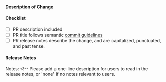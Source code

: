 #### Description of Change

<!--
Thank you for your Pull Request. Please provide a description above and review
the requirements below.
-->

#### Checklist

<!-- Remove items that do not apply. For completed items, change [ ] to [x]. -->

- [ ] PR description included
- [ ] PR title follows semantic [commit guidelines](https://gist.github.com/joshbuchea/6f47e86d2510bce28f8e7f42ae84c716)
- [ ] PR release notes describe the change, and are capitalized, punctuated, and past tense.

#### Release Notes

Notes: <!-- Please add a one-line description for users to read in the release notes, or 'none' if no notes relevant to users.
